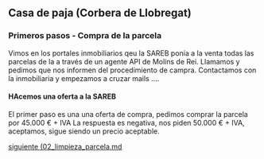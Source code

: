## Casa de paja (Corbera de Llobregat)


### Primeros pasos - Compra de la parcela

Vimos en los portales inmobiliarios qeu la SAREB ponía a la venta todas las parcelas de la a través de un agente API de Molins de Rei.
Llamamos y pedimos que nos informen del procedimiento de campra.
Contactamos con la inmobiliaria y empezamos a cruzar mails ....


#### HAcemos una oferta a la SAREB

El primer paso es una una oferta de compra, pedimos comprar la parcela por 45.000 € + IVA
La respuesta es negativa, nos piden 50.000 € + IVA, aceptamos, sigue siendo un precio aceptable.



[siguiente (02_limpieza_parcela.md](02_limpieza_parcela.md) 
